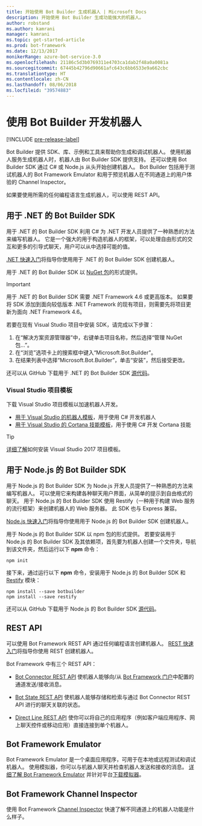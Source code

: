 ```yaml
---
title: 开始使用 Bot Builder 生成机器人 | Microsoft Docs
description: 开始使用 Bot Builder 生成功能强大的机器人。
author: robstand
ms.author: kamrani
manager: kamrani
ms.topic: get-started-article
ms.prod: bot-framework
ms.date: 12/13/2017
monikerRange: azure-bot-service-3.0
ms.openlocfilehash: 21186c5d3b0769311e4703ca1dab2f48a0a0081a
ms.sourcegitcommit: 67445b42796d90661afc643c6bb6533e9a662cbc
ms.translationtype: HT
ms.contentlocale: zh-CN
ms.lasthandoff: 08/06/2018
ms.locfileid: "39574883"
---
```

# <a name="develop-bots-with-bot-builder"></a>使用 Bot Builder 开发机器人

[!INCLUDE [pre-release-label](includes/pre-release-label-v3.md)]

Bot Builder 提供 SDK、库、示例和工具来帮助你生成和调试机器人。 使用机器人服务生成机器人时，机器人由 Bot Builder SDK 提供支持。 还可以使用 Bot Builder SDK 通过 C# 或 Node.js 从头开始创建机器人。 Bot Builder 包括用于测试机器人的 Bot Framework Emulator 和用于预览机器人在不同通道上的用户体验的 Channel Inspector。

如果要使用所需的任何编程语言生成机器人，可以使用 REST API。

## <a name="bot-builder-sdk-for-net"></a>用于 .NET 的 Bot Builder SDK
用于 .NET 的 Bot Builder SDK 利用 C# 为 .NET 开发人员提供了一种熟悉的方法来编写机器人。 它是一个强大的用于构造机器人的框架，可以处理自由形式的交互和更多的引导式聊天，用户可以从中选择可能的值。 

[.NET 快速入门](~/dotnet/bot-builder-dotnet-quickstart.md)将指导你使用用于 .NET 的 Bot Builder SDK 创建机器人。

用于 .NET 的 Bot Builder SDK 以 [NuGet 包](https://www.nuget.org/packages/Microsoft.Bot.Builder/)的形式提供。

> [!IMPORTANT]
> 用于 .NET 的 Bot Builder SDK 需要 .NET Framework 4.6 或更高版本。 如果要将 SDK 添加到面向较低版本 .NET Framework 的现有项目，则需要先将项目更新为面向 .NET Framework 4.6。

若要在现有 Visual Studio 项目中安装 SDK，请完成以下步骤：

1. 在“解决方案资源管理器”中，右键单击项目名称，然后选择“管理 NuGet 包...”。
2. 在“浏览”选项卡上的搜索框中键入“Microsoft.Bot.Builder”。
3. 在结果列表中选择“Microsoft.Bot.Builder”，单击“安装”，然后接受更改。

还可以从 GitHub 下载用于 .NET 的 Bot Builder SDK [源代码](https://github.com/Microsoft/BotBuilder/tree/master/CSharp)。

### <a name="visual-studio-project-templates"></a>Visual Studio 项目模板
下载 Visual Studio 项目模板以加速机器人开发。

* [用于 Visual Studio 的机器人模板][bot-template]，用于使用 C# 开发机器人
* [用于 Visual Studio 的 Cortana 技能模板][cortana-template]，用于使用 C# 开发 Cortana 技能

> [!TIP]
> <a href="/visualstudio/ide/how-to-locate-and-organize-project-and-item-templates" target="_blank">详细了解</a>如何安装 Visual Studio 2017 项目模板。

## <a name="bot-builder-sdk-for-nodejs"></a>用于 Node.js 的 Bot Builder SDK
用于 Node.js 的 Bot Builder SDK 为 Node.js 开发人员提供了一种熟悉的方法来编写机器人。 可以使用它来构建各种聊天用户界面，从简单的提示到自由格式的聊天。 用于 Node.js 的 Bot Builder SDK 使用 Restify（一种用于构建 Web 服务的流行框架）来创建机器人的 Web 服务器。 此 SDK 也与 Express 兼容。 

[Node.js 快速入门](~/nodejs/bot-builder-nodejs-quickstart.md)将指导你使用用于 Node.js 的 Bot Builder SDK 创建机器人。 

用于 Node.js 的 Bot Builder SDK 以 npm 包的形式提供。 若要安装用于 Node.js 的 Bot Builder SDK 及其依赖项，首先要为机器人创建一个文件夹，导航到该文件夹，然后运行以下 **npm** 命令：

```nodejs
npm init
```

接下来，通过运行以下 **npm** 命令，安装用于 Node.js 的 Bot Builder SDK 和 <a href="http://restify.com/" target="_blank">Restify</a> 模块：

```nodejs
npm install --save botbuilder
npm install --save restify
```

还可以从 GitHub 下载用于 Node.js 的 Bot Builder SDK [源代码](https://github.com/Microsoft/BotBuilder/tree/master/Node)。

## <a name="rest-api"></a>REST API

可以使用 Bot Framework REST API 通过任何编程语言创建机器人。 [REST 快速入门](rest-api/bot-framework-rest-connector-quickstart.md)将指导你使用 REST 创建机器人。

Bot Framework 中有三个 REST API：

 - [Bot Connector REST API][connectorAPI] 使机器人能够向/从 [Bot Framework 门户](https://dev.botframework.com/)中配置的通道发送/接收消息。 

- [Bot State REST API][stateAPI] 使机器人能够存储和检索与通过 Bot Connector REST API 进行的聊天关联的状态。

- [Direct Line REST API][directLineAPI] 使你可以将自己的应用程序（例如客户端应用程序、网上聊天控件或移动应用）直接连接到单个机器人。

## <a name="bot-framework-emulator"></a>Bot Framework Emulator
Bot Framework Emulator 是一个桌面应用程序，可用于在本地或远程测试和调试机器人。 使用模拟器，你可以与机器人聊天并检查机器人发送和接收的消息。 [详细了解 Bot Framework Emulator](~/bot-service-debug-emulator.md) 并针对平台[下载模拟器](http://emulator.botframework.com)。

## <a name="bot-framework-channel-inspector"></a>Bot Framework Channel Inspector
使用 Bot Framework [Channel Inspector](bot-service-channel-inspector.md) 快速了解不同通道上的机器人功能是什么样子。

[bot-template]: http://aka.ms/bf-bc-vstemplate
[cortana-template]: https://aka.ms/bf-cortanaskill-template


[connectorAPI]: https://docs.botframework.com/en-us/restapi/connector/#navtitle
 
[stateAPI]: https://docs.botframework.com/en-us/restapi/state/#navtitle

[directLineAPI]: https://docs.botframework.com/en-us/restapi/directline3/#navtitle

